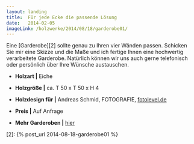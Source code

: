 ```yaml
---
layout: landing
title:  Für jede Ecke die passende Lösung
date:   2014-02-05
imageLink: /holzwerke/2014/08/18/garderobe01/
---
```


Eine [Garderobe][2] sollte genau zu Ihren vier Wänden passen.
Schicken Sie mir eine Skizze und die Maße und ich fertige Ihnen eine hochwertig verarbeitete Garderobe.
Natürlich können wir uns auch gerne telefonisch oder persönlich über Ihre Wünsche austauschen. 

* **Holzart \|** Eiche
* **Holzgröße \|** ca. T 50 x T 50 x H 4
* **Holzdesign für \|** Andreas Schmid, FOTOGRAFIE, [fotolevel.de][1]
* **Preis \|** Auf Anfrage

* **Mehr Garderoben \|** <a href="{{ site.baseurl }}/holzwerke">hier</a>



 [1]: http://fotolevel.de
 [2]: {% post_url 2014-08-18-garderobe01 %}